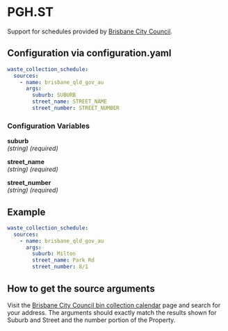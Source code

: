 # PGH.ST

Support for schedules provided by [Brisbane City Council](https://www.brisbane.qld.gov.au/clean-and-green/rubbish-tips-and-bins/rubbish-collections/bin-collection-calendar).

## Configuration via configuration.yaml

```yaml
waste_collection_schedule:
  sources:
    - name: brisbane_qld_gov_au
      args:
        suburb: SUBURB
        street_name: STREET_NAME
        street_number: STREET_NUMBER
```

### Configuration Variables

**suburb**<br>
*(string) (required)*

**street_name**<br>
*(string) (required)*

**street_number**<br>
*(string) (required)*

## Example

```yaml
waste_collection_schedule:
  sources:
    - name: brisbane_qld_gov_au
      args:
        suburb: Milton
        street_name: Park Rd
        street_number: 8/1
```

## How to get the source arguments

Visit the [Brisbane City Council bin collection calendar](https://www.brisbane.qld.gov.au/clean-and-green/rubbish-tips-and-bins/rubbish-collections/bin-collection-calendar) page and search for your address.  The arguments should exactly match the results shown for Suburb and Street and the number portion of the Property.

